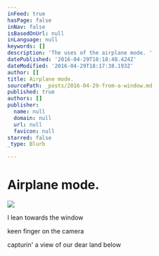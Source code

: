```yaml
---
inFeed: true
hasPage: false
inNav: false
isBasedOnUrl: null
inLanguage: null
keywords: []
description: 'The uses of the airplane mode. '
datePublished: '2016-04-29T18:18:48.424Z'
dateModified: '2016-04-29T18:17:38.193Z'
author: []
title: Airplane mode.
sourcePath: _posts/2016-04-29-from-a-window.md
published: true
authors: []
publisher:
  name: null
  domain: null
  url: null
  favicon: null
starred: false
_type: Blurb

---
```

# Airplane mode.
![](https://the-grid-user-content.s3-us-west-2.amazonaws.com/8c2f5534-c8cb-4265-a14d-fa635c2479db.jpg)

I lean towards the window

keen finger on the camera

capturin' a view of our dear land below